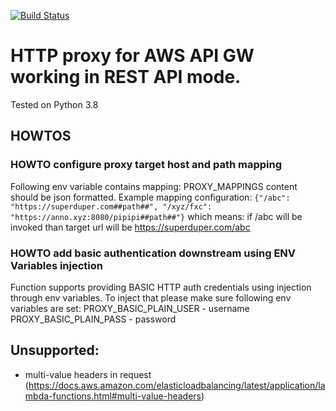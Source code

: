 [![Build Status](https://travis-ci.org/jszczepankiewicz/HttpProxyLambda.svg?branch=master)](https://travis-ci.org/jszczepankiewicz/HttpProxyLambda)

# HTTP proxy for AWS API GW working in REST API mode.

Tested on Python 3.8

## HOWTOS
### HOWTO configure proxy target host and path mapping
Following env variable contains mapping:
PROXY_MAPPINGS
content should be json formatted. Example mapping configuration:
`
{"/abc": "https://superduper.com##path##", "/xyz/fxc": "https://anno.xyz:8080/pipipi##path##"}
`
which means:
if /abc will be invoked than target url will be https://superduper.com/abc

### HOWTO add basic authentication downstream using ENV Variables injection
Function supports providing BASIC HTTP auth credentials using injection through env variables. To inject that please make sure 
following env variables are set:
PROXY_BASIC_PLAIN_USER - username
PROXY_BASIC_PLAIN_PASS - password

## Unsupported:
- multi-value headers in request (https://docs.aws.amazon.com/elasticloadbalancing/latest/application/lambda-functions.html#multi-value-headers)

